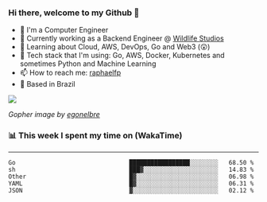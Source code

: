 ### Hi there, welcome to my Github 👋

- 📖 I'm a Computer Engineer
- 🔭 Currently working as a Backend Engineer @ [Wildlife Studios](https://wildlifestudios.com/)
- 🌱 Learning about Cloud, AWS, DevOps, Go and Web3 (😲)
- 🚀 Tech stack that I'm using: Go, AWS, Docker, Kubernetes and sometimes Python and Machine Learning
- 📫 How to reach me: [raphaelfp](https://linkedin.com/in/raphaelfp)
- 🏡 Based in Brazil

![](https://github.com/raphaelfp/gophers/blob/master/.thumb/animation/morning-coffee-3x.gif)

*Gopher image by [egonelbre](https://github.com/egonelbre/)*

### 📊 This week I spent my time on (WakaTime)

---

<!--START_SECTION:waka-->

```text
Go                                █████████████████░░░░░░░░   68.50 %
sh                                ███▓░░░░░░░░░░░░░░░░░░░░░   14.83 %
Other                             █▓░░░░░░░░░░░░░░░░░░░░░░░   06.98 %
YAML                              █▓░░░░░░░░░░░░░░░░░░░░░░░   06.31 %
JSON                              ▓░░░░░░░░░░░░░░░░░░░░░░░░   02.12 %
```

<!--END_SECTION:waka-->
